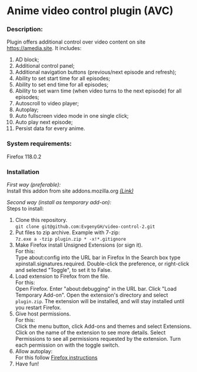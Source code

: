 # Anime video control plugin (AVC)
### Description:
Plugin offers additional control over video content on site https://amedia.site.
It includes:
1. AD block;
2. Additional control panel;
3. Additional navigation buttons (previous/next episode and refresh);
4. Ability to set start time for all episodes;
5. Ability to set end time for all episodes;
6. Ability to set warn time (when video turns to the next episode) for all episodes;
7. Autoscroll to video player;
8. Autoplay;
9. Auto fullscreen video mode in one single click;
10. Auto play next episode;
11. Persist data for every anime.
### System requirements:
Firefox 118.0.2
### Installation
_First way (preferable):_  
Install this addon from site addons.mozilla.org [_(Link)_](https://addons.mozilla.org/ru/firefox/addon/anime-video-control/?utm_source=addons.mozilla.org&utm_medium=referral&utm_content=search)

_Second way (install as temporary add-on):_  
Steps to install:
1. Clone this repository.  
```git clone git@github.com:EvgenyGH/video-control-2.git```
2. Put files to zip archive. Example with 7-zip:  
```7z.exe a -tzip plugin.zip * -x!*.gitignore```
3. Make Firefox install Unsigned Extensions (or sign it).   
For this:  
Type about:config into the URL bar in Firefox In the Search box type 
xpinstall.signatures.required. Double-click the preference, or 
right-click and selected "Toggle", to set it to False.
4. Load extension to Firefox from the file.  
For this:  
Open Firefox. Enter "about:debugging" in the URL bar.
Click "Load Temporary Add-on". Open the extension's directory and select `plugin.zip`.
The extension will be installed, and will stay installed until you restart Firefox.
5. Give host permissions.  
For this:  
Click the menu button, click Add-ons and themes and select Extensions.
Click on the name of the extension to see more details. Select Permissions 
to see all permissions requested by the extension. Turn each permission on
with the toggle switch. 
6. Allow autoplay:  
For this follow [Firefox instructions](https://support.mozilla.org/en-US/kb/block-autoplay)
7. Have fun!